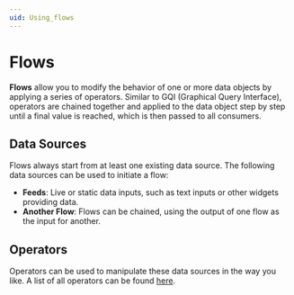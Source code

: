 ```yaml
---
uid: Using_flows
---
```


# Flows

**Flows** allow you to modify the behavior of one or more data objects <!--(or variables) TODO: add once variables are available--> by applying a series of operators. Similar to GQI (Graphical Query Interface), operators are chained together and applied to the data object step by step until a final value is reached, which is then passed to all consumers.

## Data Sources

Flows always start from at least one existing data source. The following data sources can be used to initiate a flow:

- **Feeds**: Live or static data inputs, such as text inputs or other widgets providing data.
- **Another Flow**: Flows can be chained, using the output of one flow as the input for another.
<!--(Variables) TODO: add once variables are available-->

## Operators

Operators can be used to manipulate these data sources in the way you like. A list of all operators can be found [here](xref:Flow_operators).